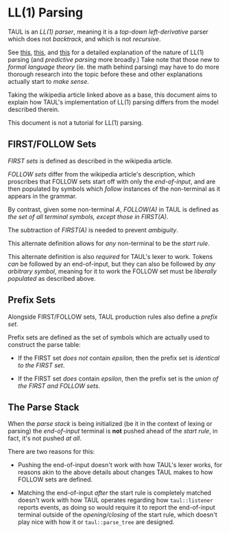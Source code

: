 # LL(1) Parsing

TAUL is an *LL(1) parser*, meaning it is a *top-down* *left-derivative* parser which does not *backtrack*, and which is not *recursive*.

See [this](https://en.wikipedia.org/wiki/LL_parser#Parser), [this](https://www.geeksforgeeks.org/construction-of-ll1-parsing-table/),
and [this](https://www.naukri.com/code360/library/predictive-parsing) for a detailed explanation of the nature of LL(1) parsing
(and *predictive parsing* more broadly.) Take note that those new to *formal language theory* (ie. the math behind parsing) may have
to do more thorough research into the topic before these and other explanations actually start to *make sense*.

Taking the wikipedia article linked above as a base, this document aims to explain how TAUL's implementation of LL(1) parsing
differs from the model described therein.

This document is not a tutorial for LL(1) parsing.

## FIRST/FOLLOW Sets

*FIRST sets* is defined as described in the wikipedia article.

*FOLLOW sets* differ from the wikipedia article's description, which proscribes that FOLLOW sets start off with only the *end-of-input*,
and are then populated by symbols which *follow* instances of the non-terminal as it appears in the grammar.

By contrast, given some non-terminal *A*, *FOLLOW(A)* in TAUL is defined as *the set of all terminal symbols, except those in FIRST(A)*.

The subtraction of *FIRST(A)* is needed to prevent *ambiguity*.

This alternate definition allows for *any* non-terminal to be the *start rule*.

This alternate definition is also *required* for TAUL's lexer to work. Tokens *can* be followed by an end-of-input, but they can also
be followed by *any arbitrary symbol*, meaning for it to work the FOLLOW set must be *liberally populated* as described above.

## Prefix Sets

Alongside FIRST/FOLLOW sets, TAUL production rules also define a *prefix set*.

Prefix sets are defined as the set of symbols which are actually used to construct the parse table:

- If the FIRST set *does not* contain *epsilon*, then the prefix set is *identical to the FIRST set*.

- If the FIRST set *does* contain *epsilon*, then the prefix set is the *union of the FIRST and FOLLOW sets*.

## The Parse Stack

When the *parse stack* is being initialized (be it in the context of lexing or parsing) the *end-of-input*
terminal is **not** pushed ahead of the *start rule*, in fact, it's not pushed *at all*.

There are two reasons for this:

- Pushing the end-of-input doesn't work with how TAUL's lexer works, for reasons akin to the above details about changes TAUL makes
to how FOLLOW sets are defined.

- Matching the end-of-input *after* the start rule is completely matched doesn't work with how TAUL operates regarding how `taul::listener`
reports events, as doing so would require it to report the end-of-input terminal outside of the *opening/closing* of the start rule, which
doesn't play nice with how it or `taul::parse_tree` are designed.